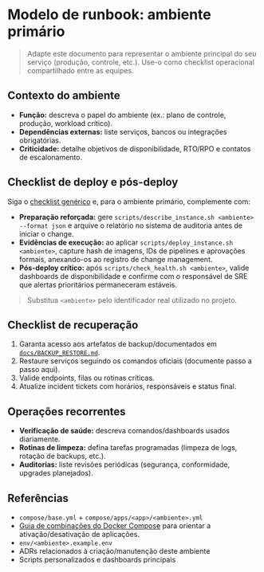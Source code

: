 # Modelo de runbook: ambiente primário

> Adapte este documento para representar o ambiente principal do seu serviço (produção, controle, etc.). Use-o como checklist operacional compartilhado entre as equipes.

## Contexto do ambiente

- **Função:** descreva o papel do ambiente (ex.: plano de controle, produção, workload crítico).
- **Dependências externas:** liste serviços, bancos ou integrações obrigatórias.
- **Criticidade:** detalhe objetivos de disponibilidade, RTO/RPO e contatos de escalonamento.

## Checklist de deploy e pós-deploy

Siga o [checklist genérico](./OPERATIONS.md#checklist-generico-deploy-pos) e, para o ambiente primário, complemente com:

- **Preparação reforçada:** gere `scripts/describe_instance.sh <ambiente> --format json` e arquive o relatório no sistema de auditoria antes de iniciar o change.
- **Evidências de execução:** ao aplicar `scripts/deploy_instance.sh <ambiente>`, capture hash de imagens, IDs de pipelines e aprovações formais, anexando-os ao registro de change management.
- **Pós-deploy crítico:** após `scripts/check_health.sh <ambiente>`, valide dashboards de disponibilidade e confirme com o responsável de SRE que alertas prioritários permaneceram estáveis.

> Substitua `<ambiente>` pelo identificador real utilizado no projeto.

## Checklist de recuperação

1. Garanta acesso aos artefatos de backup/documentados em [`docs/BACKUP_RESTORE.md`](./BACKUP_RESTORE.md).
2. Restaure serviços seguindo os comandos oficiais (documente passo a passo aqui).
3. Valide endpoints, filas ou rotinas críticas.
4. Atualize incident tickets com horários, responsáveis e status final.

## Operações recorrentes

- **Verificação de saúde:** descreva comandos/dashboards usados diariamente.
- **Rotinas de limpeza:** defina tarefas programadas (limpeza de logs, rotação de backups, etc.).
- **Auditorias:** liste revisões periódicas (segurança, conformidade, upgrades planejados).

## Referências

- `compose/base.yml` + `compose/apps/<app>/<ambiente>.yml`
- [Guia de combinações do Docker Compose](./COMPOSE_GUIDE.md#stacks-com-múltiplas-aplicações) para orientar a ativação/desativação de aplicações.
- `env/<ambiente>.example.env`
- ADRs relacionados à criação/manutenção deste ambiente
- Scripts personalizados e dashboards principais

